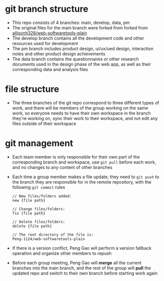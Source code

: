 # git branch structure

* This repo consists of 4 branches: main, develop, data, pm
* The original files for the main branch were forked from forked from [allisonh328/web-softwaretools-plain](https://github.com/allisonh328/web-softwaretools-plain)
* The develop branch contains all the development code and other resources used for development
* The pm branch includes product design, ui/ux/ued design, interaction notes and other product design achievements
* The data branch contains the questionnaires or other research documents used in the design phase of the web app, as well as their corresponding data and analysis files

# file structure

* The three branches of the git repo correspond to three different types of work, and there will be members of the group working on the same work, so everyone needs to have their own workspace in the branch they're working on, sync their work to their workspace, and not edit any files outside of their workspace

# git management

* Each team member is only responsible for their own part of the corresponding branch and workspace, use `git pull` before each work, and no changes to any content of other branches

* Each time a group member makes a file update, they need to `git push` to the branch they are responsible for in the remote repository, with the following `git commit` rules

  ```
  // New files/folders added:
  new {file path}
  
  // Change files/folders: 
  fix {file path}
  
  // Delete files/folders: 
  delete {file path}
  
  // The root directory of the file is: 
  Peng-1124/web-softwaretools-plain
  ```

* If there is a version conflict, Peng Gao will perform a version fallback operation and organize other members to repush

* Before each group meeting, Peng Gao will **merge** all the current branches into the main branch, and the rest of the group will **pull** the updated repo and switch to their own branch before starting work again